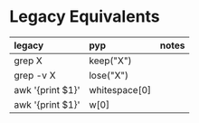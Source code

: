 # Legacy Equivalents



| legacy       | pyp              | notes                                      |
|:-------------|:------------------|:-------------------------------------------|
| grep X       | keep("X")         |                                            |
| grep -v X    | lose("X")         | |
| awk '{print $1}'| whitespace[0] ||
| awk '{print $1}'| w[0] ||
